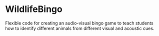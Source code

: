 # WildlifeBingo
Flexible code for creating an audio-visual bingo game to teach students how to identify different animals from different visual and acoustic cues.
